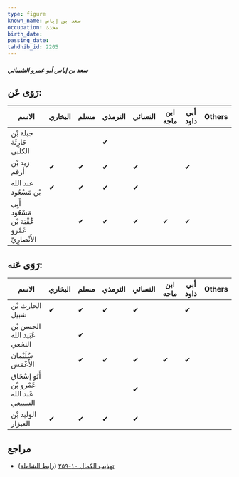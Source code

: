 ```yaml
---
type: figure
known_name: سعد بن إياس
occupation: محدث
birth_date:
passing_date:
tahdhib_id: 2205
---
```

##### سعد بن إياس أبو عمرو الشيباني

## رَوَى عَن:
| الاسم                                          | البخاري | مسلم | الترمذي | النسائي | ابن ماجه | أبي داود | Others |
| ---------------------------------------------- | ------- | ---- | ------- | ------- | -------- | -------- | ------ |
| جبلة بْن حَارِثَة الكلبي                       |         |      | ✔       |         |          |          |        |
| زيد بْن أرقم                                   | ✔       | ✔    | ✔       | ✔       |          | ✔        |        |
| عبد الله بْن مَسْعُود                          | ✔       | ✔    | ✔       | ✔       |          |          |        |
| أَبِي مَسْعُود عُقْبَة بْن عَمْرو الأَنْصارِيّ |         | ✔    | ✔       | ✔       | ✔        | ✔        |        |
## رَوَى عَنه:
| الاسم                                       | البخاري | مسلم | الترمذي | النسائي | ابن ماجه | أبي داود | Others |
| ------------------------------------------- | ------- | ---- | ------- | ------- | -------- | -------- | ------ |
| الحارث بْن شبيل                             | ✔       | ✔    | ✔       | ✔       |          | ✔        |        |
| الحسن بْن عُبَيد الله النخعي                |         | ✔    |         |         |          |          |        |
| سُلَيْمان الأَعْمَش                         |         | ✔    | ✔       | ✔       | ✔        | ✔        |        |
| أَبُو إِسْحَاق عَمْرو بْن عَبد الله السبيعي |         |      |         | ✔       |          |          |        |
| الوليد بْن العيزار                          | ✔       | ✔    | ✔       | ✔       |          |          |        |
## مراجع
- [تهذيب الكمال ١٠-٢٥٩](obsidian://open?vault=Tahdhib-al-Kamal&file=Figures/٢٢٠٥-سعد%20بن%20إياس%20أبو%20عمرو%20الشيباني) ([رابط الشاملة](https://shamela.ws/book/3722/5031))